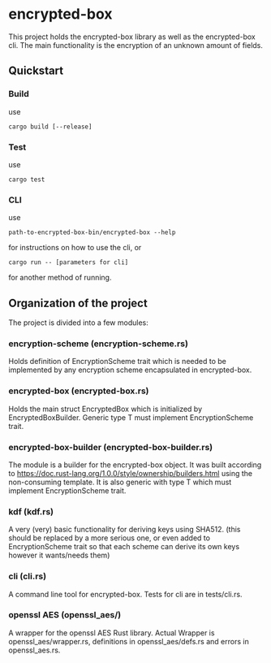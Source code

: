 # encrypted-box
This project holds the encrypted-box library as well as the encrypted-box cli.
The main functionality is the encryption of an unknown amount of fields.

## Quickstart

### Build
use 
```
cargo build [--release]
```
### Test
use 
```
cargo test
```
### CLI
use
```
path-to-encrypted-box-bin/encrypted-box --help
```
for instructions on how to use the cli,
or
```
cargo run -- [parameters for cli]
```
for another method of running.


## Organization of the project
The project is divided into a few modules:
### encryption-scheme (encryption-scheme.rs)
Holds definition of EncryptionScheme trait which is needed to be implemented by any encryption scheme encapsulated in encrypted-box.
### encrypted-box (encrypted-box.rs)
Holds the main struct EncryptedBox which is initialized by EncryptedBoxBuilder. Generic type T must implement EncryptionScheme trait.

### encrypted-box-builder (encrypted-box-builder.rs)
The module is a builder for the encrypted-box object.
It was built according to https://doc.rust-lang.org/1.0.0/style/ownership/builders.html using the non-consuming template.
It is also generic with type T which must implement EncryptionScheme trait.

### kdf (kdf.rs)
A very (very) basic functionality for deriving keys using SHA512. (this should be replaced by a more serious one, or even added to EncryptionScheme trait so that each scheme can derive its own keys however it wants/needs them)

### cli (cli.rs)
A command line tool for encrypted-box. Tests for cli are in tests/cli.rs.

### openssl AES (openssl_aes/)
A wrapper for the openssl AES Rust library. Actual Wrapper is openssl_aes/wrapper.rs, definitions in openssl_aes/defs.rs and errors in openssl_aes.rs.
